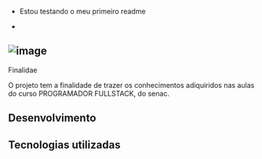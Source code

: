  -  Estou testando o meu primeiro readme
 * 


## ![image](https://github.com/user-attachments/assets/a84d2f8d-e645-4a9f-9605-6edf5056eb0f)
Finalidae

O projeto tem a finalidade de trazer os conhecimentos adiquiridos nas aulas do curso PROGRAMADOR FULLSTACK, do senac.


## Desenvolvimento




## Tecnologias utilizadas
